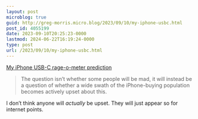 ```yaml
---
layout: post
microblog: true
guid: http://greg-morris.micro.blog/2023/09/10/my-iphone-usbc.html
post_id: 4055199
date: 2023-09-10T20:25:23-0000
lastmod: 2024-06-22T16:19:24-0000
type: post
url: /2023/09/10/my-iphone-usbc.html
---
```

[My iPhone USB-C rage-o-meter prediction](https://birchtree.me/blog/my-iphone-usb-c-rage-o-meter-prediction/)

> The question isn’t whether some people will be mad, it will instead be a question of whether a wide swath of the iPhone-buying population becomes actively upset about this.

I don’t think anyone will *actually* be upset. They will just appear so for internet points. 
